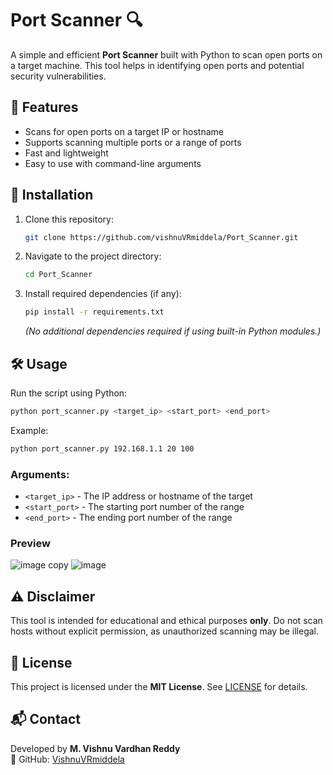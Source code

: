 # Port Scanner 🔍

A simple and efficient **Port Scanner** built with Python to scan open ports on a target machine. This tool helps in identifying open ports and potential security vulnerabilities.

## 📌 Features
- Scans for open ports on a target IP or hostname
- Supports scanning multiple ports or a range of ports
- Fast and lightweight
- Easy to use with command-line arguments

## 🚀 Installation
1. Clone this repository:
   ```bash
   git clone https://github.com/vishnuVRmiddela/Port_Scanner.git
   ```
2. Navigate to the project directory:
   ```bash
   cd Port_Scanner
   ```
3. Install required dependencies (if any):
   ```bash
   pip install -r requirements.txt
   ```
   *(No additional dependencies required if using built-in Python modules.)*

## 🛠️ Usage
Run the script using Python:

```bash
python port_scanner.py <target_ip> <start_port> <end_port>
```
Example:
```bash
python port_scanner.py 192.168.1.1 20 100
```

### Arguments:
- `<target_ip>` - The IP address or hostname of the target
- `<start_port>` - The starting port number of the range
- `<end_port>` - The ending port number of the range

### Preview
![image copy](https://github.com/user-attachments/assets/18b1fca5-c9a5-427d-9bfb-186cf2d7606d)
![image](https://github.com/user-attachments/assets/d4d7fb14-9404-47aa-b14e-68292199222c)


## ⚠️ Disclaimer
This tool is intended for educational and ethical purposes **only**. Do not scan hosts without explicit permission, as unauthorized scanning may be illegal.

## 📜 License
This project is licensed under the **MIT License**. See [LICENSE](LICENSE) for details.

## 📬 Contact
Developed by **M. Vishnu Vardhan Reddy**    
🔗 GitHub: [VishnuVRmiddela](https://github.com/vishnuVRmiddela)  

